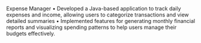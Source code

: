 Expense Manager
• Developed a Java-based application to track daily expenses and income, allowing users to categorize transactions and view detailed
summaries
• Implemented features for generating monthly financial reports and visualizing spending patterns to help users manage their budgets
effectively.
